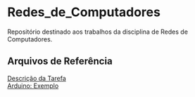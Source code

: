 # Redes_de_Computadores

Repositório destinado aos trabalhos da disciplina de Redes de Computadores. 

## Arquivos de Referência

[Descrição da Tarefa](/Trablaho%201/Documentos/Atividade_Arduino_Enlace_Especificacao.pdf) </br>
[Arduino: Exemplo](/Trablaho%201/Documentos/Pre_Atividade_Arduino.pdf) </br>

